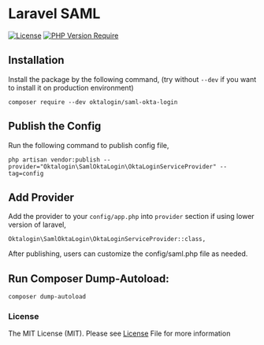 # Laravel SAML

[![License](https://img.shields.io/packagist/l/symfony/symfony)](https://packagist.org/packages/symfony/symfony)
[![PHP Version Require](https://img.shields.io/packagist/php-v/symfony/symfony)](https://packagist.org/packages/symfony/symfony)

## Installation

Install the package by the following command, (try without `--dev` if you want to install it on production environment)

    composer require --dev oktalogin/saml-okta-login

## Publish the Config
Run the following command to publish config file,

    php artisan vendor:publish --provider="Oktalogin\SamlOktaLogin\OktaLoginServiceProvider" --tag=config

## Add Provider
Add the provider to your `config/app.php` into `provider` section if using lower version of laravel,

    Oktalogin\SamlOktaLogin\OktaLoginServiceProvider::class,

After publishing, users can customize the config/saml.php file as needed.

## Run Composer Dump-Autoload:
    composer dump-autoload

### License
The MIT License (MIT). Please see [License](LICENSE.md) File for more information